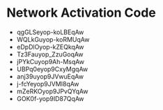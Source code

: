 # Network Activation Code
* qgGLSeyop-koLBEqAw
* WQLkGuyop-koRMUqAw
* eDpDlOyop-kZEQkqAw
* Tz3Fauyop_ZzuGoqAw
* jPYkCuyop9Ah-MsqAw
* UBPq0eyop9CxyMgqAw
* anj39uyop9JVwuEqAw
* j-fcYeyop9JVMI8qAw
* mZeRKOyop9JPvQYqAw
* GOK0f-yop9ID87QqAw